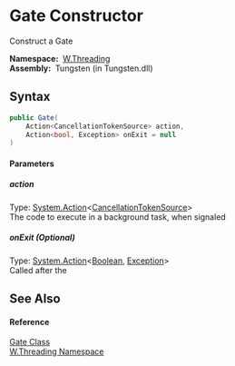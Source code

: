 Gate Constructor
================
  Construct a Gate

  **Namespace:**  [W.Threading][1]  
  **Assembly:**  Tungsten (in Tungsten.dll)

Syntax
------

```csharp
public Gate(
	Action<CancellationTokenSource> action,
	Action<bool, Exception> onExit = null
)
```

#### Parameters

##### *action*
Type: [System.Action][2]&lt;[CancellationTokenSource][3]>  
The code to execute in a background task, when signaled

##### *onExit* (Optional)
Type: [System.Action][4]&lt;[Boolean][5], [Exception][6]>  
Called after the


See Also
--------

#### Reference
[Gate Class][7]  
[W.Threading Namespace][1]  

[1]: ../README.md
[2]: http://msdn.microsoft.com/en-us/library/018hxwa8
[3]: http://msdn.microsoft.com/en-us/library/dd321629
[4]: http://msdn.microsoft.com/en-us/library/bb549311
[5]: http://msdn.microsoft.com/en-us/library/a28wyd50
[6]: http://msdn.microsoft.com/en-us/library/c18k6c59
[7]: README.md